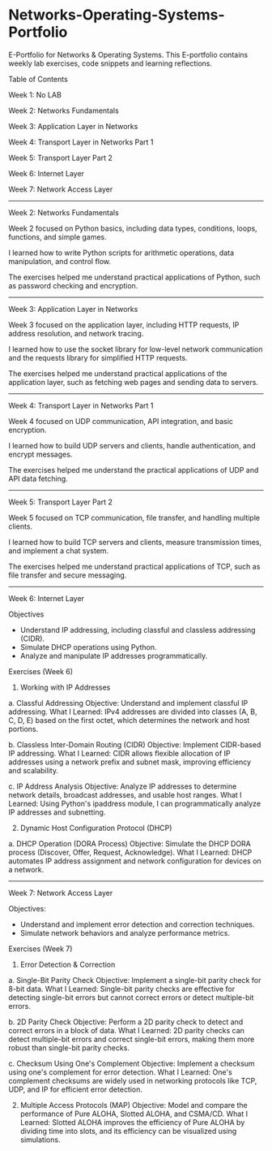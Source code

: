# Networks-Operating-Systems-Portfolio
E-Portfolio for Networks &amp; Operating Systems. This E-portfolio contains weekly lab exercises, code snippets and learning reflections.


Table of Contents

Week 1: No LAB

Week 2: Networks Fundamentals

Week 3: Application Layer in Networks

Week 4: Transport Layer in Networks Part 1

Week 5: Transport Layer Part 2

Week 6: Internet Layer

Week 7: Network Access Layer


--------------------------------------------------------------
Week 2: Networks Fundamentals

Week 2 focused on Python basics, including data types, conditions, loops, functions, and simple games.

I learned how to write Python scripts for arithmetic operations, data manipulation, and control flow.

The exercises helped me understand practical applications of Python, such as password checking and encryption.

--------------------------------------------------------------

Week 3: Application Layer in Networks

Week 3 focused on the application layer, including HTTP requests, IP address resolution, and network tracing.

I learned how to use the socket library for low-level network communication and the requests library for simplified HTTP requests.

The exercises helped me understand practical applications of the application layer, such as fetching web pages and sending data to servers.

--------------------------------------------------------------

Week 4: Transport Layer in Networks Part 1

Week 4 focused on UDP communication, API integration, and basic encryption.

I learned how to build UDP servers and clients, handle authentication, and encrypt messages.

The exercises helped me understand the practical applications of UDP and API data fetching.

--------------------------------------------------------------

Week 5: Transport Layer Part 2

Week 5 focused on TCP communication, file transfer, and handling multiple clients.

I learned how to build TCP servers and clients, measure transmission times, and implement a chat system.

The exercises helped me understand practical applications of TCP, such as file transfer and secure messaging.

--------------------------------------------------------------
Week 6: Internet Layer

Objectives
- Understand IP addressing, including classful and classless addressing (CIDR).
- Simulate DHCP operations using Python.
- Analyze and manipulate IP addresses programmatically.

Exercises (Week 6)

1. Working with IP Addresses
   
a. Classful Addressing
Objective: Understand and implement classful IP addressing.
What I Learned: IPv4 addresses are divided into classes (A, B, C, D, E) based on the first octet, which determines the network and host portions.

b. Classless Inter-Domain Routing (CIDR)
Objective: Implement CIDR-based IP addressing.
What I Learned: CIDR allows flexible allocation of IP addresses using a network prefix and subnet mask, improving efficiency and scalability.

c. IP Address Analysis
Objective: Analyze IP addresses to determine network details, broadcast addresses, and usable host ranges.
What I Learned: Using Python's ipaddress module, I can programmatically analyze IP addresses and subnetting.

2. Dynamic Host Configuration Protocol (DHCP)
   
a. DHCP Operation (DORA Process)
Objective: Simulate the DHCP DORA process (Discover, Offer, Request, Acknowledge).
What I Learned: DHCP automates IP address assignment and network configuration for devices on a network.

-----------------------------------------------------------------------------------------------------
Week 7: Network Access Layer

Objectives:
- Understand and implement error detection and correction techniques.
- Simulate network behaviors and analyze performance metrics.

Exercises (Week 7)

1. Error Detection & Correction

a. Single-Bit Parity Check
Objective: Implement a single-bit parity check for 8-bit data.
What I Learned: Single-bit parity checks are effective for detecting single-bit errors but cannot correct errors or detect multiple-bit errors.

b. 2D Parity Check
Objective: Perform a 2D parity check to detect and correct errors in a block of data.
What I Learned: 2D parity checks can detect multiple-bit errors and correct single-bit errors, making them more robust than single-bit parity checks.

c. Checksum Using One's Complement
Objective: Implement a checksum using one's complement for error detection.
What I Learned: One's complement checksums are widely used in networking protocols like TCP, UDP, and IP for efficient error detection.

2. Multiple Access Protocols (MAP)
Objective: Model and compare the performance of Pure ALOHA, Slotted ALOHA, and CSMA/CD.
What I Learned: Slotted ALOHA improves the efficiency of Pure ALOHA by dividing time into slots, and its efficiency can be visualized using simulations.




